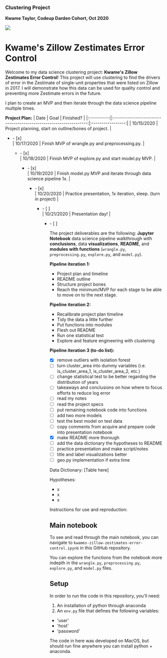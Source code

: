 ### Clustering Project
**Kwame Taylor, Codeup Darden Cohort, Oct 2020**

<img src="https://www.underconsideration.com/brandnew/archives/zillow_logo.png">

# Kwame's Zillow Zestimates Error Control

Welcome to my data science clustering project: **Kwame's Zillow Zestimates Error Control**! This project will use clustering to find the drivers of error in the Zestimate of single-unit properties that were listed on Zillow in 2017. I will demonstrate how this data can be used for quality control and preventing more Zestimate errors in the future.

I plan to create an MVP and then iterate through the data science pipeline multiple times.

**Project Plan:**
|    Date    |                                Goal                               |     Finished?     |
|:----------:|:-----------------------------------------------------------------:|:-----------------:|
| 10/15/2020 | Project planning, start on outline/bones of project.              |<ul><li>- [x] </li>
| 10/17/2020 | Finish MVP of wrangle.py and preprocessing.py.                    |<ul><li>- [x] </li>
| 10/18/2020 | Finish MVP of explore.py and start model.py MVP.                  |<ul><li>- [x] </li>
| 10/19/2020 | Finish model.py MVP and iterate through data science pipeline 1x. |<ul><li>- [x] </li>
| 10/20/2020 | Practice presentation, 1x iteration, sleep. (turn in project)     |<ul><li>- [ ] </li>
| 10/21/2020 | Presentation day!                                                 |<ul><li>- [ ] </li>

The project deliverables are the following: **Jupyter Notebook** data science pipeline walkthrough with **conclusions**, data **visualizations**, **README**, and **modules with functions** (```wrangle.py```, ```preprocessing.py```, ```explore.py```, and ```model.py```).

**Pipeline iteration 1:**
* Project plan and timeline
* README outline
* Structure project bones
* Reach the minimum/MVP for each stage to be able to move on to the next stage.

**Pipeline iteration 2:**
* Recalibrate project plan timeline
* Tidy the data a little further
* Put functions into modules
* Flesh out README
* Run one statistical test
* Explore and feature engineering with clustering

**Pipeline iteration 3 (to-do list):**
- [x] remove outliers with isolation forest
- [ ] turn cluster_area into dummy variables (i.e. is_cluster_area_1, is_cluster_area_2, etc.)
- [ ] change statistical test to be better regarding the distribution of years
- [ ] takeaways and conclusions on how where to focus efforts to reduce log error
- [ ] read my notes
- [ ] read the project specs
- [ ] put remaining notebook code into functions
- [ ] add two more models
- [ ] test the best model on test data
- [ ] copy comments from acquire and prepare code into presentation notebook
- [x] make README more thorough
- [ ] add the data dictionary the hypotheses to README
- [ ] practice presentation and make script/notes
- [ ] title and label visualizations better
- [ ] geo.py implementation if extra time

Data Dictionary:
[Table here]

Hypotheses:
* x
* x
* x

Instructions for use and reproduction:
## Main notebook
To see and read through the main notebook, you can navigate to ```kwames-zillow-zestimates-error-control.ipynb``` in this GitHub repository.

You can explore the functions from the notebook more indepth in the ```wrangle.py```, ```preprocessing.py```, ```explore.py```, and ```model.py``` files.

## Setup

In order to run the code in this repository, you'll need:

1. An installation of python through anaconda
2. An ```env.py``` file that defines the following variables:
  - 'user'
  - 'host'
  - 'password'

The code in here was developed on MacOS, but should run fine anywhere you can install python + anaconda.
